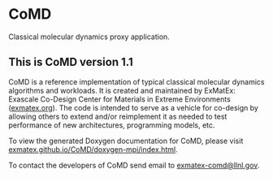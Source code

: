 CoMD
====

Classical molecular dynamics proxy application.

This is CoMD version 1.1
------------------------

CoMD is a reference implementation of typical classical molecular
dynamics algorithms and workloads.  It is created and maintained by
ExMatEx: Exascale Co-Design Center for Materials in Extreme Environments
(<a href="http://exmatex.org">exmatex.org</a>).  The
code is intended to serve as a vehicle for co-design by allowing
others to extend and/or reimplement it as needed to test performance of 
new architectures, programming models, etc.

To view the generated Doxygen documentation for CoMD, please visit
<a href="http://exmatex.github.io/CoMD/doxygen-mpi/index.html">exmatex.github.io/CoMD/doxygen-mpi/index.html</a>.

To contact the developers of CoMD send email to exmatex-comd@llnl.gov.
